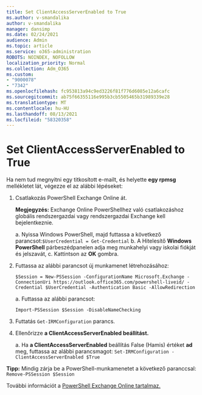 ```yaml
---
title: Set ClientAccessServerEnabled to True
ms.author: v-smandalika
author: v-smandalika
manager: dansimp
ms.date: 02/24/2021
audience: Admin
ms.topic: article
ms.service: o365-administration
ROBOTS: NOINDEX, NOFOLLOW
localization_priority: Normal
ms.collection: Adm_O365
ms.custom:
- "9000078"
- "7342"
ms.openlocfilehash: fc953813a94c9ed3226f81f776d6085e12a6cafc
ms.sourcegitcommit: ab75f66355116e995b3cb5505465b31989339e28
ms.translationtype: MT
ms.contentlocale: hu-HU
ms.lasthandoff: 08/13/2021
ms.locfileid: "58320358"
---
```

# <a name="set-clientaccessserverenabled-to-true"></a>Set ClientAccessServerEnabled to True

Ha nem tud megnyitni egy titkosított e-mailt, és helyette **egy rpmsg** mellékletet lát, végezze el az alábbi lépéseket:

1. Csatlakozás PowerShell Exchange Online át.

    **Megjegyzés:** Exchange Online PowerShellhez való csatlakozáshoz globális rendszergazdai vagy rendszergazdai Exchange kell bejelentkeznie.

   a. Nyissa Windows PowerShell, majd futtassa a következő parancsot:`$UserCredential = Get-Credential`
   b. A Hitelesítő **Windows PowerShell** párbeszédpanelen adja meg munkahelyi vagy iskolai fiókját és jelszavát, c. Kattintson az **OK** gombra. 

2. Futtassa az alábbi parancsot új munkamenet létrehozásához:

    `$Session = New-PSSession -ConfigurationName Microsoft.Exchange -ConnectionUri https://outlook.office365.com/powershell-liveid/ -Credential $UserCredential -Authentication Basic -AllowRedirection`

    a. Futtassa az alábbi parancsot:
    
    `Import-PSSession $Session -DisableNameChecking`

3. Futtatás `Get-IRMConfiguration` parancs.

4. Ellenőrizze **a ClientAccessServerEnabled beállítást.** 

    a. Ha **a ClientAccessServerEnabled** beállítás False (Hamis) értéket **ad** meg, futtassa az alábbi parancsmagot: `Set-IRMConfiguration -ClientAccessServerEnabled $True`

**Tipp:** Mindig zárja be a PowerShell-munkamenetet a következő paranccsal: `Remove-PSSession $Session`

További információt a [PowerShell Exchange Online tartalmaz.](https://docs.microsoft.com/powershell/exchange/connect-to-exchange-online-powershell)

